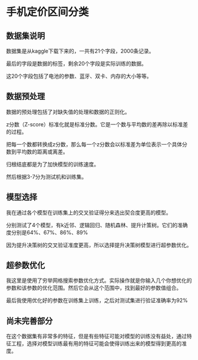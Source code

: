 # 手机定价区间分类

## 数据集说明

数据集是从kaggle下载下来的，一共有21个字段，2000条记录。

最后的字段是数据的标签，剩余20个字段是实际训练的数据。

这20个字段包括了电池的参数、蓝牙、双卡、内存的大小等等。

## 数据预处理

数据的预处理包括了对缺失值的处理和数据的正则化。

z分数（Z-score）标准化就是标准分数。它是一个数与平均数的差再除以标准差的过程。

把每一个数都转换成z分数，那么每一个z分数会以标准差为单位表示一个具体分数到平均数的距离或离差。

归根结底都是为了加快模型的训练速度。

然后根据3-7分为测试机和训练集。

## 模型选择

我在通过各个模型在训练集上的交叉验证得分来选出契合度更高的模型。

分别测试了4个模型，有k近邻、逻辑回归、随机森林、提升计策树。它们的准确度分别是64%、67%、86%、89%

因为提升决策树的交叉验证准度更高，所以选择提升决策树模型进行超参数优化。

## 超参数优化

我这里是使用了穷举网格搜索参数优化方式。实际操作就是你输入几个你想优化的参数和该参数的优化范围。然后它会从这个范围中，找到最好的参数值组合。

最后我使用优化好的参数在训练集上训练，之后对测试集进行验证准确率为92%

## 尚未完善部分

在这个数据集有非常多的特征，但是有些特征可能对模型的训练没有益处，通过特征工程，选择对模型训练最有用的特征可能会使得训练出来的模型得到更高的准度。
